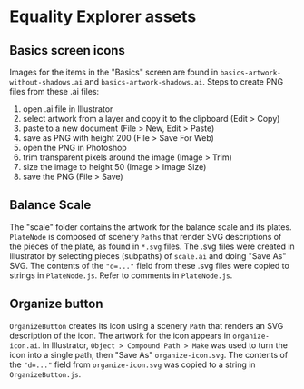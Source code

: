 Equality Explorer assets
================

## Basics screen icons

Images for the items in the "Basics" screen are found in `basics-artwork-without-shadows.ai` and
`basics-artwork-shadows.ai`. Steps to create PNG files from these .ai files:
1. open .ai file in Illustrator
1. select artwork from a layer and copy it to the clipboard (Edit > Copy)
2. paste to a new document (File > New, Edit > Paste)
3. save as PNG with height 200 (File > Save For Web)
4. open the PNG in Photoshop
5. trim transparent pixels around the image (Image > Trim)
6. size the image to height 50 (Image > Image Size)
7. save the PNG (File > Save)

## Balance Scale

The "scale" folder contains the artwork for the balance scale and its plates.
`PlateNode` is composed of scenery `Paths` that render SVG descriptions of the pieces of the plate,
as found in `*.svg` files. The .svg files were created in Illustrator by
selecting pieces (subpaths) of `scale.ai` and doing "Save As" SVG. The contents of the `"d=..."` field
from these .svg files were copied to strings in `PlateNode.js`.  Refer to comments in `PlateNode.js`.

## Organize button

`OrganizeButton` creates its icon using a scenery `Path` that renders an SVG description of the icon. The artwork
for the icon appears in `organize-icon.ai`. In Illustrator, `Object > Compound Path > Make` was used to turn the icon
into a single path, then "Save As" `organize-icon.svg`. The contents of the `"d=..."` field from `organize-icon.svg` 
was copied to a string in `OrganizeButton.js`.
